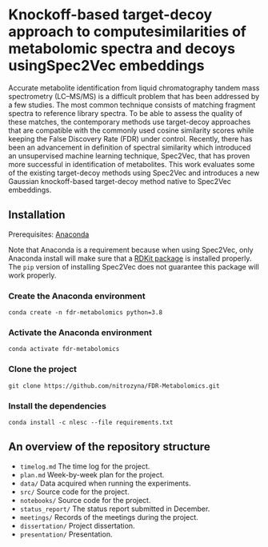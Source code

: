 # Knockoff-based target-decoy approach to computesimilarities of metabolomic spectra and decoys usingSpec2Vec embeddings

Accurate metabolite identification from liquid chromatography tandem mass spectrometry (LC–MS/MS) is a difficult problem that has been addressed by a few studies. The most common technique consists of matching fragment spectra to reference library spectra. To be able to assess the quality of these matches, the contemporary methods use target-decoy approaches that are compatible with the commonly used cosine similarity scores while keeping the False Discovery Rate (FDR) under control. Recently, there has been an advancement in definition of spectral similarity which introduced an unsupervised machine learning technique, Spec2Vec, that has proven more successful in identification of metabolites. This work evaluates some of the existing target-decoy methods using Spec2Vec and introduces a new Gaussian knockoff-based target-decoy method native to Spec2Vec embeddings.  


## Installation 
Prerequisites:
[Anaconda](https://docs.anaconda.com/anaconda/install/)

Note that Anaconda is a requirement because when using Spec2Vec, only Anaconda install will make sure that a [RDKit package](https://rdkit.org/) is installed properly. The ```pip``` version of installing Spec2Vec does not guarantee this package will work properly.

### Create the Anaconda environment
```conda create -n fdr-metabolomics python=3.8```

### Activate the Anaconda environment
```conda activate fdr-metabolomics```

### Clone the project
```git clone https://github.com/nitrozyna/FDR-Metabolomics.git```

### Install the dependencies
```conda install -c nlesc --file requirements.txt```

## An overview of the repository structure

* `timelog.md` The time log for the project.
* `plan.md` Week-by-week plan for the project. 
* `data/` Data acquired when running the experiments.
* `src/` Source code for the project.
* `notebooks/` Source code for the project.
* `status_report/` The status report submitted in December.
* `meetings/` Records of the meetings during the project.
* `dissertation/` Project dissertation.
* `presentation/` Presentation.
